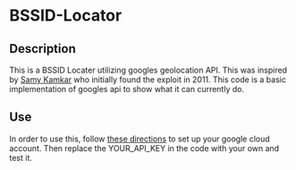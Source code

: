# BSSID-Locator
## Description
This is a BSSID Locater utilizing googles geolocation API. This was inspired by [Samy Kamkar](http://samy.pl/androidmap/) who initially found the exploit in 2011. This code is a basic implementation of googles api to show what it can currently do.

## Use
In order to use this, follow [these directions](https://developers.google.com/maps/documentation/elevation/cloud-setup) to set up your google cloud account. Then replace the YOUR_API_KEY in the code with your own and test it.
